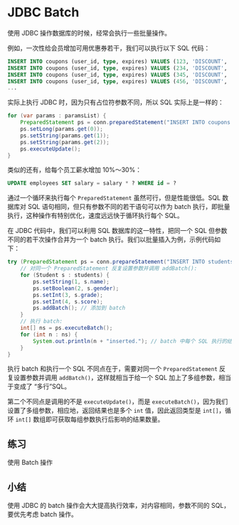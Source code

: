 # **JDBC Batch**

使用 JDBC 操作数据库的时候，经常会执行一些批量操作。

例如，一次性给会员增加可用优惠券若干，我们可以执行以下 SQL 代码：

```sql
INSERT INTO coupons (user_id, type, expires) VALUES (123, 'DISCOUNT', '2030-12-31');
INSERT INTO coupons (user_id, type, expires) VALUES (234, 'DISCOUNT', '2030-12-31');
INSERT INTO coupons (user_id, type, expires) VALUES (345, 'DISCOUNT', '2030-12-31');
INSERT INTO coupons (user_id, type, expires) VALUES (456, 'DISCOUNT', '2030-12-31');
...
```

实际上执行 JDBC 时，因为只有占位符参数不同，所以 SQL 实际上是一样的：

```java
for (var params : paramsList) {
    PreparedStatement ps = conn.preparedStatement("INSERT INTO coupons (user_id, type, expires) VALUES (?,?,?)");
    ps.setLong(params.get(0));
    ps.setString(params.get(1));
    ps.setString(params.get(2));
    ps.executeUpdate();
}
```

类似的还有，给每个员工薪水增加 10%～30%：

```sql
UPDATE employees SET salary = salary * ? WHERE id = ?
```

通过一个循环来执行每个 `PreparedStatement` 虽然可行，但是性能很低。SQL 数据库对 SQL 语句相同，但只有参数不同的若干语句可以作为 batch 执行，即批量执行，这种操作有特别优化，速度远远快于循环执行每个 SQL。

在 JDBC 代码中，我们可以利用 SQL 数据库的这一特性，把同一个 SQL 但参数不同的若干次操作合并为一个 batch 执行。我们以批量插入为例，示例代码如下：

```java
try (PreparedStatement ps = conn.prepareStatement("INSERT INTO students (name, gender, grade, score) VALUES (?, ?, ?, ?)")) {
    // 对同一个 PreparedStatement 反复设置参数并调用 addBatch():
    for (Student s : students) {
        ps.setString(1, s.name);
        ps.setBoolean(2, s.gender);
        ps.setInt(3, s.grade);
        ps.setInt(4, s.score);
        ps.addBatch(); // 添加到 batch
    }
    // 执行 batch:
    int[] ns = ps.executeBatch();
    for (int n : ns) {
        System.out.println(n + "inserted."); // batch 中每个 SQL 执行的结果数量
    }
}
```

执行 batch 和执行一个 SQL 不同点在于，需要对同一个 `PreparedStatement` 反复设置参数并调用 `addBatch()`，这样就相当于给一个 SQL 加上了多组参数，相当于变成了 “多行”SQL。

第二个不同点是调用的不是 `executeUpdate()`，而是 `executeBatch()`，因为我们设置了多组参数，相应地，返回结果也是多个 `int` 值，因此返回类型是 `int[]`，循环 `int[]` 数组即可获取每组参数执行后影响的结果数量。

## 练习

使用 Batch 操作

## 小结

使用 JDBC 的 batch 操作会大大提高执行效率，对内容相同，参数不同的 SQL，要优先考虑 batch 操作。


